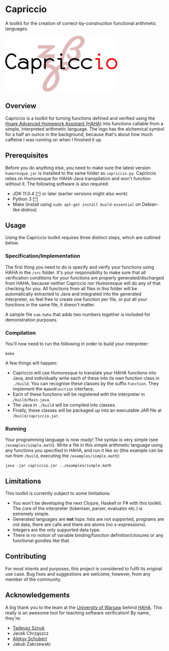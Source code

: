 # Capriccio
A toolkit for the creation of correct-by-construction functional arithmetic languages.

![Logo](assets/logo.svg)

## Overview
Capriccio is a toolkit for turning functions defined and verified using the [Hoare Advanced Homework Assistant (HAHA)](http://haha.mimuw.edu.pl/) into functions callable from a simple, interpreted arithmetic language. The logo has the alchemical symbol for a half an ounce in the background, because that's about how much caffeine I was running on when I finished it up.

## Prerequisites
Before you do anything else, you need to make sure the latest version `humoresque.jar` is installed to the same folder as `capriccio.py`. Capriccio relies on Humoresque for HAHA-Java transpilation and won't function without it. The following software is also required:
* JDK 11.0.4 \[[^](https://www.oracle.com/technetwork/java/javase/downloads/index.html)\] or later (earlier versions might also work)
* Python 3 \[[^](https://www.python.org/)\]
* Make (install using `sudo apt-get install build-essential` on Debian-like distros)

## Usage
Using the Capriccio toolkit requires three distinct steps, which are outlined below.

### Specification/Implementation
The first thing you need to do is specify and verify your functions using HAHA in the `/src` folder. It's your responsibility to make sure that all verification conditions for your functions are properly generated/discharged from HAHA, because neither Capriccio nor Humoresque will do any of that checking for you. All functions from all files in this folder will be automatically extracted to Java and integrated into the generated interpreter, so feel free to create one function per file, or put all your functions in the same file, it doesn't matter.

A sample file `sum.haha` that adds two numbers together is included for demonstration purposes.

### Compilation
You'll now need to run the following in order to build your interpreter:

```
make
```

A few things will happen:
* Capriccio will use Humoresque to translate your HAHA functions into Java, and individually write each of these into its own function class in `./build`. You can recognise these classes by the suffix `Function`. They implement the `NamedFunction` interface.
* Each of these functions will be registered with the interpreter in `/build/Main.java`.
* The Java in `./build` will be compiled into classes.
* Finally, these classes will be packaged up into an executable JAR file at `/build/capriccio.jar`.

### Running
Your programming language is now ready! The syntax is very simple (see `/examples/simple.math`). Write a file in this simple arithmetic language using any functions you specified in HAHA, and run it like so (this example can be run from `/build`, executing the `/examples/simple.math`):

```
java -jar capriccio.jar ../examples/simple.math
```

## Limitations
This toolkit is currently subject to some limitations:
* You won't be developing the next Clojure, Haskell or F# with this toolkit. The core of the interpreter (tokeniser, parser, evaluator etc.) is extremely simple.
* Generated languages are **not** lisps: lists are not supported, programs are not data, there are calls and there are atoms (no s-expressions).
* Integers are the only supported data type.
* There is no notion of variable binding/function definition/closures or any functional goodies like that.

## Contributing
For most intents and purposes, this project is considered to fulfil its original use case. Bug fixes and suggestions are welcome, however, from any member of the community.

## Acknowledgements
A big thank you to the team at the [University of Warsaw](https://mimuw.edu.pl/en) behind [HAHA](http://haha.mimuw.edu.pl/). This really is an awesome tool for teaching software verification! By name, they're:
* [Tadeusz Sznuk](http://www.mimuw.edu.pl/~tsznuk/)
* Jacek Chrząszcz
* [Aleksy Schubert](http://www.mimuw.edu.pl/~alx/)
* Jakub Zakrzewski
